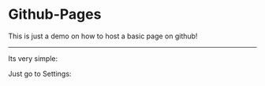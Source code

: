 # Github-Pages
This is just a demo on how to host a basic page on github!

---
Its very simple:

Just go to Settings:
